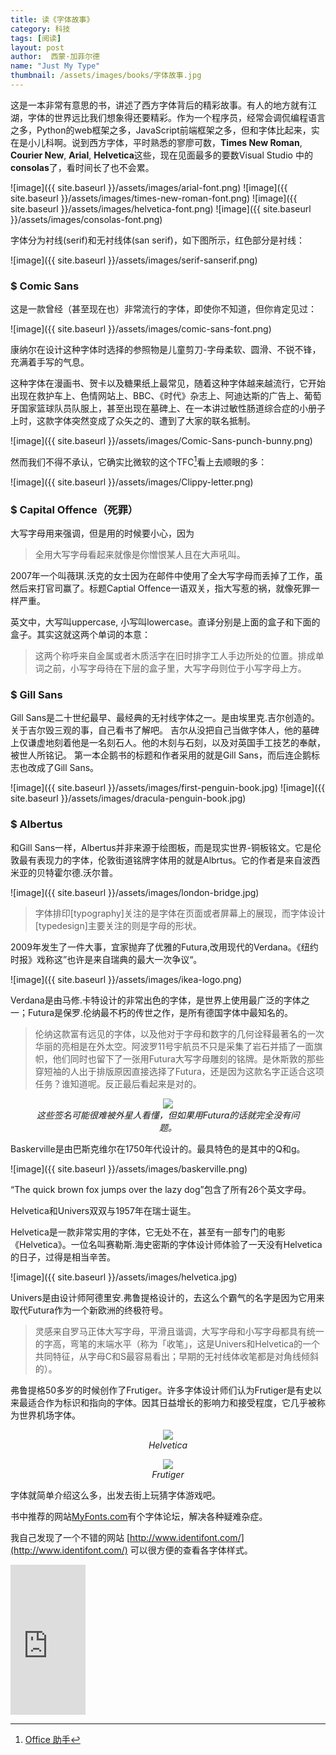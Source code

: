 ```yaml
---
title: 读《字体故事》 
category: 科技 
tags: [阅读]  
layout: post  
author:  西蒙·加菲尔德    
name: "Just My Type"
thumbnail: /assets/images/books/字体故事.jpg
---
```





这是一本非常有意思的书，讲述了西方字体背后的精彩故事。有人的地方就有江湖，字体的世界远比我们想象得还要精彩。作为一个程序员，经常会调侃编程语言之多，Python的web框架之多，JavaScript前端框架之多，但和字体比起来，实在是小儿科啊。说到西方字体，平时熟悉的寥廖可数，**Times New Roman**, **Courier New**, **Arial**, **Helvetica**这些，现在见面最多的要数Visual Studio 中的**consolas**了，看时间长了也不会累。

![image]({{ site.baseurl }}/assets/images/arial-font.png)
![image]({{ site.baseurl }}/assets/images/times-new-roman-font.png)
![image]({{ site.baseurl }}/assets/images/helvetica-font.png)
![image]({{ site.baseurl }}/assets/images/consolas-font.png)

字体分为衬线(serif)和无衬线体(san serif)，如下图所示，红色部分是衬线：

![image]({{ site.baseurl }}/assets/images/serif-sanserif.png)


### $ Comic Sans 


这是一款曾经（甚至现在也）非常流行的字体，即使你不知道，但你肯定见过：

![image]({{ site.baseurl }}/assets/images/comic-sans-font.png)

康纳尔在设计这种字体时选择的参照物是儿童剪刀-字母柔软、圆滑、不锐不锋，充满着手写的气息。

这种字体在漫画书、贺卡以及糖果纸上最常见，随着这种字体越来越流行，它开始出现在救护车上、色情网站上、BBC、《时代》杂志上、阿迪达斯的广告上、葡萄牙国家篮球队员队服上，甚至出现在墓碑上、在一本讲过敏性肠道综合症的小册子上时，这款字体突然变成了众矢之的、遭到了大家的联名抵制。

![image]({{ site.baseurl }}/assets/images/Comic-Sans-punch-bunny.png)

然而我们不得不承认，它确实比微软的这个TFC[^1]看上去顺眼的多：

![image]({{ site.baseurl }}/assets/images/Clippy-letter.png)

[^1]: [Office 助手](https://zh.wikipedia.org/wiki/Office助手)


### $ Capital Offence（死罪）

大写字母用来强调，但是用的时候要小心，因为

> 全用大写字母看起来就像是你憎恨某人且在大声吼叫。

2007年一个叫薇琪.沃克的女士因为在邮件中使用了全大写字母而丢掉了工作，虽然后来打官司赢了。标题Captial Offence一语双关，指大写惹的祸，就像死罪一样严重。

英文中，大写叫uppercase, 小写叫lowercase。直译分别是上面的盒子和下面的盒子。其实这就这两个单词的本意：

> 这两个称呼来自金属或者木质活字在旧时排字工人手边所处的位置。排成单词之前，小写字母待在下层的盒子里，大写字母则位于小写字母上方。


### $ Gill Sans

Gill Sans是二十世纪最早、最经典的无衬线字体之一。是由埃里克.吉尔创造的。关于吉尔毁三观的事，自己看书了解吧。
吉尔从没把自己当做字体人，他的墓碑上仅谦虚地刻着他是一名刻石人。他的木刻与石刻，以及对英国手工技艺的奉献，被世人所铭记。
第一本企鹅书的标题和作者采用的就是Gill Sans，而后连企鹅标志也改成了Gill Sans。

![image]({{ site.baseurl }}/assets/images/first-penguin-book.jpg)
![image]({{ site.baseurl }}/assets/images/dracula-penguin-book.jpg)

### $ Albertus

和Gill Sans一样，Albertus并非来源于绘图板，而是现实世界-铜板铭文。它是伦敦最有表现力的字体，伦敦街道铭牌字体用的就是Albrtus。它的作者是来自波西米亚的贝特霍尔德.沃尔普。

![image]({{ site.baseurl }}/assets/images/london-bridge.jpg)



> 字体排印[typography]关注的是字体在页面或者屏幕上的展现，而字体设计[typedesign]主要关注的则是字母的形状。


2009年发生了一件大事，宜家抛弃了优雅的Futura,改用现代的Verdana。《纽约时报》戏称这”也许是来自瑞典的最大一次争议“。

![image]({{ site.baseurl }}/assets/images/ikea-logo.png)

Verdana是由马修.卡特设计的非常出色的字体，是世界上使用最广泛的字体之一；Futura是保罗.伦纳最不朽的传世之作，是所有德国字体中最知名的。

> 伦纳这款富有远见的字体，以及他对于字母和数字的几何诠释最著名的一次华丽的亮相是在外太空。阿波罗11号宇航员不只是采集了岩石并插了一面旗帜，他们同时也留下了一张用Futura大写字母雕刻的铭牌。是休斯敦的那些穿短袖的人出于排版原因直接选择了Futura，还是因为这款名字正适合这项任务？谁知道呢。反正最后看起来是对的。

<figure style="text-align: center;">
<img style="margin:auto;" src="{{ site.baseurl }}/assets/images/Futura-.png">
<figcaption><i>这些签名可能很难被外星人看懂，但如果用Futura的话就完全没有问题。</i>
</figcaption>
</figure>

Baskerville是由巴斯克维尔在1750年代设计的。最具特色的是其中的Q和g。

![image]({{ site.baseurl }}/assets/images/baskerville.png)

“The quick brown fox jumps over the lazy dog”包含了所有26个英文字母。

Helvetica和Univers双双与1957年在瑞士诞生。

Helvetica是一款非常实用的字体，它无处不在，甚至有一部专门的电影《Helvetica》。一位名叫赛勒斯.海史密斯的字体设计师体验了一天没有Helvetica的日子，过得是相当辛苦。


![image]({{ site.baseurl }}/assets/images/helvetica.jpg)

Univers是由设计师阿德里安.弗鲁提格设计的，去这么个霸气的名字是因为它用来取代Futura作为一个新欧洲的终极符号。

> 灵感来自罗马正体大写字母，平滑且谐调，大写字母和小写字母都具有统一的字高，弯笔的末端水平（称为「收笔」，这是Univers和Helvetica的一个共同特征，从字母C和S最容易看出；早期的无衬线体收笔都是对角线倾斜的）。

弗鲁提格50多岁的时候创作了Frutiger。许多字体设计师们认为Frutiger是有史以来最适合作为标识和指向的字体。因其日益增长的影响力和接受程度，它几乎被称为世界机场字体。


<figure style="text-align: center;">
<img style="margin:auto;" src="{{ site.baseurl }}/assets/images/helvetica-airport.jpg">
<figcaption><i>Helvetica</i>
</figcaption>
</figure>

<figure style="text-align: center;">
<img style="margin:auto;" src="{{ site.baseurl }}/assets/images/frutiger-airport.jpg">
<figcaption><i>Frutiger</i>
</figcaption>
</figure>


字体就简单介绍这么多，出发去街上玩猜字体游戏吧。


书中推荐的网站[MyFonts.com](http://www.MyFonts.com)有个字体论坛，解决各种疑难杂症。

我自己发现了一个不错的网站 [http://www.identifont.com/](http://www.identifont.com/) 可以很方便的查看各字体样式。


<div class="amazon-buy">
    <div>
        <div class="paper"></div>
        <iframe src="https://rcm-cn.amazon-adsystem.com/e/cm?lt1=_blank&bc1=000000&IS2=1&bg1=FFFFFF&fc1=000000&lc1=0000FF&t=read02-23&o=28&p=8&l=as4&m=amazon&f=ifr&ref=ss_til&asins=1592407463" style="width:120px;height:240px;" scrolling="no" marginwidth="0" marginheight="0" frameborder="0"></iframe>
    </div>
</div>

